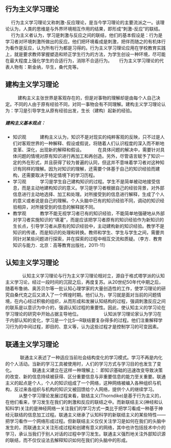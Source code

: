 
## 行为主义学习理论
   行为主义学习理论又称刺激-反应理论，是当今学习理论的主要流派之一。该理论认为，人类的思维是与外界环境相互作用的结果，即形成“刺激-反应”的联结。
   行为主义者认为，学习是刺激与反应之间的联结，他们的基本假设是：行为是学习者对环境刺激所做出的反应。他们把环境看成是刺激，把伴而随之的有机体行为看作是反应，认为所有行为都是习得的。行为主义学习理论应用在学校教育实践上，就是要求教师掌握塑造和矫正学生行为的方法，为学生创设一种环境，尽可能在最大程度上强化学生的合适行为，消除不合适行为。
   行为主义学习理论的代表人物有：斯金纳，华生，桑代克等。
## 建构主义学习理论
      建构主义主张世界是客观存在的，但是对事物的理解却是由每个人自己决定。不同的人由于原有经验不同，对同一事物会有不同理解。建构主义学习理论认为：学习是引导学生从原有经验出发，生长（建构）起新的经验。
##### 建构主义基本观点：
- 知识观
      建构主义认为，知识不是对现实的纯粹客观的反映，只不过是人们对客观世界的一种解释、假设或假说，将随着人们认识程度的深入而不断地变革、深化，出现新的解释和假设。
      在具体问题的解决中，需要针对具体问题的情境对原有知识进行再加工和再创造。另外，尽管语言赋予了知识一定的外在形式，并且获得了较为普遍的认同，但这并不意味着学习者对这种知识有同样的理解。因为对知识的理解，还需要个体基于自己的知识经验而建构，还需要取决于特定情境下的学习历程。
- 学习观
      学习是学生自己建构知识的过程。学生不是简单被动地接受信息，而是主动地建构知识的意义。学习是学习者根据自己的经验背景，对外部信息进行主动地选择、加工和处理。对所接受到的信息进行解释，生成了个人的意义或者说是自己的理解。个人头脑中已有的知识经验不同，调动的知识经验相异，对所接受到的信息的解释就不同。
- 教学观
      教学不能无视学习者已有的知识经验，不能简单地强硬地从外部对学习者实施知识的“填灌”，而是应该把学习者原有的知识经验作为新知识的生长点，引导学习者从原有的知识经验中，主动建构新的知识经验。教学不是知识的传递，而是知识的处理和转换。教师和学生、学生与学生之间，需要共同针对某些问题进行探索，并在探索的过程中相互交流和质疑。（李方．教育知识与能力．北京：高等教育出版社，2011-11）
## 认知主义学习理论
        认知主义学习理论与行为主义学习理论相对立，源自于格式塔学派的认知主义学习论，经过一段时间的沉寂之后，再度复苏。从20世纪50年代中期之后，随着布鲁纳、奥苏贝尔等一批认知心理学家的大量创造性的工作，使学习理论的研究自桑代克之后又进入了一个辉煌时期。他们认为，学习就是面对当前的问题情境，在内心经过积极的组织，从而形成和发展认知结构的过程，强调刺激反应之间的联系是以意识为中介的，强调认知过程的重要性。因此，使认知主义的学习论在学习理论的研究中开始占据主导地位。
          认知派学习理论家认为学习在于内部认知的变化，学习是一个比S—R联结要复杂得多的过程。他们注重解释学习行为的中间过程，即目的、意义等，认为这些过程才是控制学习的可变因素。
## 联通主义学习理论
       联通主义表述了一种适应当前社会结构变化的学习模式。学习不再是内化的个人活动。当新的学习工具被使用时，人们的学习方式与学习目的也发生了变化。
        联通主义建立在这样一种理解上： 即知识基础的迅速改变导致决策的改变、新的信息持续被获得、区分重要信息与非重要信息的能力至关重要。联通主义的起点是个人，个人的知识组成了一个网络，这种网络被编入各种组织与机构，反过来各组织与机构的知识又被回馈给个人网络，提供个人的继续学习。
        从整个学习理论发展过程来看，联结主义(Thorndike)是基于行为主义的，在他们看来，学习发生在我们的刺激和反应的联结之中。而新联结主义(神经和认知科学)关注的是神经网络一关注我们的学习方式一类比于把学习看成一种基于神经元联结的信息加工过程。联通主义继承了认知科学的新联结主义的某些特性——把学习看作一个网络形成过程。但新联结主义仅仅关注学习是如何在我们的头脑中发生的，而联通主义关注形成过程和创建有意义的网络，其中也许包括技术中介的学习，承认当我们于别人对话的过程中学习发生。联通主义强烈地关注外部知识源的联结，而不仅仅设法去解释知识如何在我们的头脑中的形成。
